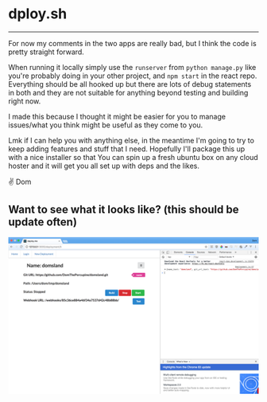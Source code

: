 # dploy.sh
----------------------------------------------------
For now my comments in the two apps are really bad,
but I think the code is pretty straight forward.


When running it locally simply use the `runserver`
from `python manage.py` like you're probably
doing in your other project, and `npm start` in
the react repo. Everything should be all hooked up
but there are lots of debug statements in both and
they are not suitable for anything beyond testing
and building right now. 

I made this because I thought it might be easier
for you to manage issues/what you think might be
useful as they come to you.

Lmk if I can help you with anything else, in the
meantime I'm going to try to keep adding features
and stuff that I need. Hopefully I'll package this
up with a nice installer so that You can spin up
a fresh ubuntu box on any cloud hoster and it will
get you all set up with deps and the likes.

✌️ Dom


## Want to see what it looks like? (this should be update often)

![](examples/viewscreenshot.png)
